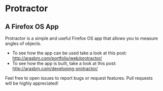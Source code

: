 # Protractor
## A Firefox OS App
Protractor is a simple and useful Firefox OS app that allows you to measure angles of objects. 

* To see how the app can be used take a look at this post: http://arasbm.com/portfolio/web/protractor/
* To see how the app is built, take a look at this post: http://arasbm.com/developing-protractor/

Feel free to open issues to report bugs or request features. Pull requests will be highly appreciated!
